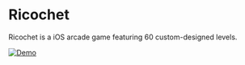 # Ricochet

Ricochet is a iOS arcade game featuring 60 custom-designed levels.

[![Demo](preview.gif)](https://www.youtube.com/watch?v=ek1j272iAmc)
